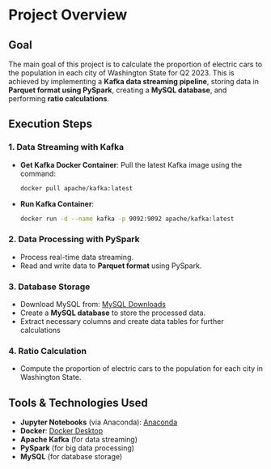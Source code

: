 # Project Overview

## Goal
The main goal of this project is to calculate the proportion of electric cars to the population in each city of Washington State for Q2 2023. This is achieved by implementing a **Kafka data streaming pipeline**, storing data in **Parquet format using PySpark**, creating a **MySQL database**, and performing **ratio calculations**.

## Execution Steps

### 1. Data Streaming with Kafka
- **Get Kafka Docker Container**: Pull the latest Kafka image using the command:
  ```sh
  docker pull apache/kafka:latest
  ```
- **Run Kafka Container**:
  ```sh
  docker run -d --name kafka -p 9092:9092 apache/kafka:latest
  ```

### 2. Data Processing with PySpark
- Process real-time data streaming.
- Read and write data to **Parquet format** using PySpark.

### 3. Database Storage
- Download MySQL from: [MySQL Downloads](https://www.mysql.com/downloads)
- Create a **MySQL database** to store the processed data.
- Extract necessary columns and create data tables for further calculations

### 4. Ratio Calculation
- Compute the proportion of electric cars to the population for each city in Washington State.

## Tools & Technologies Used
- **Jupyter Notebooks** (via Anaconda): [Anaconda](https://anaconda.org)
- **Docker**: [Docker Desktop](https://www.docker.com/products/docker-desktop)
- **Apache Kafka** (for data streaming)
- **PySpark** (for big data processing)
- **MySQL** (for database storage)




  

